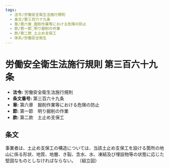 ```yaml
---
tags:
  - 法令/労働安全衛生法施行規則
  - 条文/第三百六十九条
  - 章/第六章_掘削作業等における危険の防止
  - 節/第一節_明り掘削の作業
  - 款/第二款_土止め支保工
  - 体系/労働安全衛生
---
```

# 労働安全衛生法施行規則 第三百六十九条

- **法令:** 労働安全衛生法施行規則
- **条文番号:** 第三百六十九条
- **章:** 第六章　掘削作業等における危険の防止
- **節:** 第一節　明り掘削の作業
- **款:** 第二款　土止め支保工

## 条文
事業者は、土止め支保工の構造については、当該土止め支保工を設ける箇所の地山に係る形状、地質、地層、き裂、含水、水、凍結及び埋設物等の状態に応じた堅固なものとしなければならない。
（組立図）

